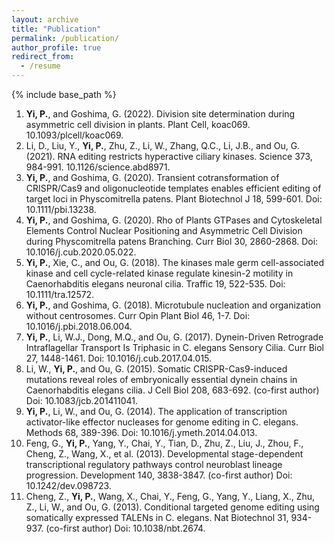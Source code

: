 ```yaml
---
layout: archive
title: "Publication"
permalink: /publication/
author_profile: true
redirect_from:
  - /resume
---
```


{% include base_path %}

1. <b>Yi, P.</b>, and Goshima, G. (2022). Division site determination during asymmetric cell division in plants. Plant Cell, koac069. 10.1093/plcell/koac069.
2. Li, D., Liu, Y., <b>Yi, P.</b>, Zhu, Z., Li, W., Zhang, Q.C., Li, J.B., and Ou, G. (2021). RNA editing restricts hyperactive ciliary kinases. Science 373, 984-991. 10.1126/science.abd8971.
3. <b>Yi, P.</b>, and Goshima, G. (2020). Transient cotransformation of CRISPR/Cas9 and oligonucleotide templates enables efficient editing of target loci in Physcomitrella patens. Plant Biotechnol J 18, 599-601. 
Doi: 10.1111/pbi.13238. 
4. <b>Yi, P.</b>, and Goshima, G. (2020). Rho of Plants GTPases and Cytoskeletal Elements Control Nuclear Positioning and Asymmetric Cell Division during Physcomitrella patens Branching. Curr Biol 30, 2860-2868. 
Doi: 10.1016/j.cub.2020.05.022.
5. <b>Yi, P.</b>, Xie, C., and Ou, G. (2018). The kinases male germ cell-associated kinase and cell cycle-related kinase regulate kinesin-2 motility in Caenorhabditis elegans neuronal cilia. Traffic 19, 522-535. 
Doi: 10.1111/tra.12572.
6. <b>Yi, P.</b>, and Goshima, G. (2018). Microtubule nucleation and organization without centrosomes. Curr Opin Plant Biol 46, 1-7. 
Doi: 10.1016/j.pbi.2018.06.004.
7. <b>Yi, P.</b>, Li, W.J., Dong, M.Q., and Ou, G. (2017). Dynein-Driven Retrograde Intraflagellar Transport Is Triphasic in C. elegans Sensory Cilia. Curr Biol 27, 1448-1461. 
Doi: 10.1016/j.cub.2017.04.015.
8. Li, W., <b>Yi, P.</b>, and Ou, G. (2015). Somatic CRISPR-Cas9-induced mutations reveal roles of embryonically essential dynein chains in Caenorhabditis elegans cilia. J Cell Biol 208, 683-692. (co-first author)
Doi: 10.1083/jcb.201411041.
9. <b>Yi, P.</b>, Li, W., and Ou, G. (2014). The application of transcription activator-like effector nucleases for genome editing in C. elegans. Methods 68, 389-396. 
Doi: 10.1016/j.ymeth.2014.04.013.
10. Feng, G., <b>Yi, P.</b>, Yang, Y., Chai, Y., Tian, D., Zhu, Z., Liu, J., Zhou, F., Cheng, Z., Wang, X., et al. (2013). Developmental stage-dependent transcriptional regulatory pathways control neuroblast lineage progression. Development 140, 3838-3847. (co-first author)
Doi: 10.1242/dev.098723. 
11. Cheng, Z., <b>Yi, P.</b>, Wang, X., Chai, Y., Feng, G., Yang, Y., Liang, X., Zhu, Z., Li, W., and Ou, G. (2013). Conditional targeted genome editing using somatically expressed TALENs in C. elegans. Nat Biotechnol 31, 934-937. (co-first author)
Doi: 10.1038/nbt.2674. 
 
